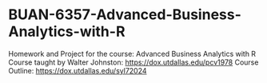 # BUAN-6357-Advanced-Business-Analytics-with-R
Homework and Project for the course: Advanced Business Analytics with R
Course taught by Walter Johnston: https://dox.utdallas.edu/pcv1978
Course Outline: https://dox.utdallas.edu/syl72024
